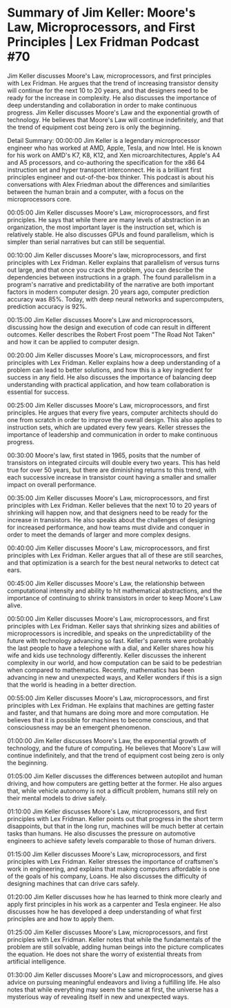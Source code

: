 # Summary of Jim Keller: Moore's Law, Microprocessors, and First Principles | Lex Fridman Podcast #70

Jim Keller discusses Moore's Law, microprocessors, and first principles with Lex Fridman. He argues that the trend of increasing transistor density will continue for the next 10 to 20 years, and that designers need to be ready for the increase in complexity. He also discusses the importance of deep understanding and collaboration in order to make continuous progress.
Jim Keller discusses Moore's Law and the exponential growth of technology. He believes that Moore's Law will continue indefinitely, and that the trend of equipment cost being zero is only the beginning.

Detail Summary: 
00:00:00
Jim Keller is a legendary microprocessor engineer who has worked at AMD, Apple, Tesla, and now Intel. He is known for his work on AMD's K7, K8, K12, and Xen microarchitectures, Apple's A4 and A5 processors, and co-authoring the specification for the x86 64 instruction set and hyper transport interconnect. He is a brilliant first principles engineer and out-of-the-box thinker. This podcast is about his conversations with Alex Friedman about the differences and similarities between the human brain and a computer, with a focus on the microprocessors core.

00:05:00
Jim Keller discusses Moore's Law, microprocessors, and first principles. He says that while there are many levels of abstraction in an organization, the most important layer is the instruction set, which is relatively stable. He also discusses GPUs and found parallelism, which is simpler than serial narratives but can still be sequential.

00:10:00
Jim Keller discusses Moore's law, microprocessors, and first principles with Lex Fridman. Keller explains that parallelism of versus turns out large, and that once you crack the problem, you can describe the dependencies between instructions in a graph. The found parallelism in a program's narrative and predictability of the narrative are both important factors in modern computer design. 20 years ago, computer prediction accuracy was 85%. Today, with deep neural networks and supercomputers, prediction accuracy is 92%.

00:15:00
Jim Keller discusses Moore's Law and microprocessors, discussing how the design and execution of code can result in different outcomes. Keller describes the Robert Frost poem "The Road Not Taken" and how it can be applied to computer design.

00:20:00
Jim Keller discusses Moore's Law, microprocessors, and first principles with Lex Fridman. Keller explains how a deep understanding of a problem can lead to better solutions, and how this is a key ingredient for success in any field. He also discusses the importance of balancing deep understanding with practical application, and how team collaboration is essential for success.

00:25:00
Jim Keller discusses Moore's Law, microprocessors, and first principles. He argues that every five years, computer architects should do one from scratch in order to improve the overall design. This also applies to instruction sets, which are updated every few years. Keller stresses the importance of leadership and communication in order to make continuous progress.

00:30:00
Moore's law, first stated in 1965, posits that the number of transistors on integrated circuits will double every two years. This has held true for over 50 years, but there are diminishing returns to this trend, with each successive increase in transistor count having a smaller and smaller impact on overall performance.

00:35:00
Jim Keller discusses Moore's Law, microprocessors, and first principles with Lex Fridman. Keller believes that the next 10 to 20 years of shrinking will happen now, and that designers need to be ready for the increase in transistors. He also speaks about the challenges of designing for increased performance, and how teams must divide and conquer in order to meet the demands of larger and more complex designs.

00:40:00
Jim Keller discusses Moore's Law, microprocessors, and first principles with Lex Fridman. Keller argues that all of these are still searches, and that optimization is a search for the best neural networks to detect cat ears.

00:45:00
Jim Keller discusses Moore's Law, the relationship between computational intensity and ability to hit mathematical abstractions, and the importance of continuing to shrink transistors in order to keep Moore's Law alive.

00:50:00
Jim Keller discusses Moore's Law, microprocessors, and first principles with Lex Fridman. Keller says that shrinking sizes and abilities of microprocessors is incredible, and speaks on the unpredictability of the future with technology advancing so fast. Keller's parents were probably the last people to have a telephone with a dial, and Keller shares how his wife and kids use technology differently. Keller discusses the inherent complexity in our world, and how computation can be said to be pedestrian when compared to mathematics. Recently, mathematics has been advancing in new and unexpected ways, and Keller wonders if this is a sign that the world is heading in a better direction.

00:55:00
Jim Keller discusses Moore's Law, microprocessors, and first principles with Lex Fridman. He explains that machines are getting faster and faster, and that humans are doing more and more computation. He believes that it is possible for machines to become conscious, and that consciousness may be an emergent phenomenon.

01:00:00
Jim Keller discusses Moore's Law, the exponential growth of technology, and the future of computing. He believes that Moore's Law will continue indefinitely, and that the trend of equipment cost being zero is only the beginning.

01:05:00
Jim Keller discusses the differences between autopilot and human driving, and how computers are getting better at the former. He also argues that, while vehicle autonomy is not a difficult problem, humans still rely on their mental models to drive safely.

01:10:00
Jim Keller discusses Moore's Law, microprocessors, and first principles with Lex Fridman. Keller points out that progress in the short term disappoints, but that in the long run, machines will be much better at certain tasks than humans. He also discusses the pressure on automotive engineers to achieve safety levels comparable to those of human drivers.

01:15:00
Jim Keller discusses Moore's Law, microprocessors, and first principles with Lex Fridman. Keller stresses the importance of craftsmen's work in engineering, and explains that making computers affordable is one of the goals of his company, Loans. He also discusses the difficulty of designing machines that can drive cars safely.

01:20:00
Jim Keller discusses how he has learned to think more clearly and apply first principles in his work as a carpenter and Tesla engineer. He also discusses how he has developed a deep understanding of what first principles are and how to apply them.

01:25:00
Jim Keller discusses Moore's Law, microprocessors, and first principles with Lex Fridman. Keller notes that while the fundamentals of the problem are still solvable, adding human beings into the picture complicates the equation. He does not share the worry of existential threats from artificial intelligence.

01:30:00
Jim Keller discusses Moore's Law and microprocessors, and gives advice on pursuing meaningful endeavors and living a fulfilling life. He also notes that while everything may seem the same at first, the universe has a mysterious way of revealing itself in new and unexpected ways.

